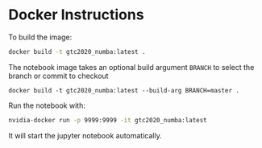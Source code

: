 # Docker Instructions

To build the image:

```bash
docker build -t gtc2020_numba:latest .
```

The notebook image takes an optional build argument `BRANCH` to
select the branch or commit to checkout

```
docker build -t gtc2020_numba:latest --build-arg BRANCH=master .
```

Run the notebook with:

```bash
nvidia-docker run -p 9999:9999 -it gtc2020_numba:latest
```

It will start the jupyter notebook automatically.
